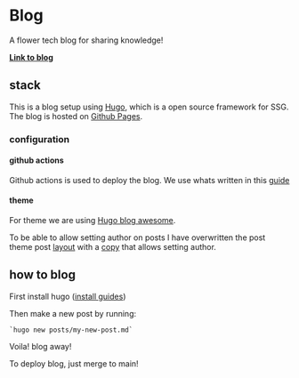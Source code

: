 # Blog

A flower tech blog for sharing knowledge!

**[Link to blog](https://krafthem.github.io/blog/)**

## stack

This is a blog setup using [Hugo](https://gohugo.io/), which is a open source framework for SSG. The blog is hosted on [Github Pages](https://pages.github.com/).

### configuration

#### github actions

Github actions is used to deploy the blog. We use whats written in this [guide](https://gohugo.io/hosting-and-deployment/hosting-on-github/)

#### theme

For theme we are using [Hugo blog awesome](https://themes.gohugo.io/themes/hugo-blog-awesome/).

To be able to allow setting author on posts I have overwritten the post theme post [layout](themes/hugo-blog-awesome/layouts/_default/single.html) with a [copy](layouts/_default/single.html) that allows setting author.

## how to blog

First install hugo ([install guides](https://gohugo.io/installation/))

Then make a new post by running:

    `hugo new posts/my-new-post.md`

Voila! blog away!

To deploy blog, just merge to main!
